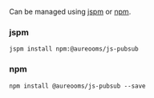 Can be managed using
[jspm](http://jspm.io)
or [npm](https://github.com/npm/npm).

### jspm
```terminal
jspm install npm:@aureooms/js-pubsub
```

### npm
```terminal
npm install @aureooms/js-pubsub --save
```
